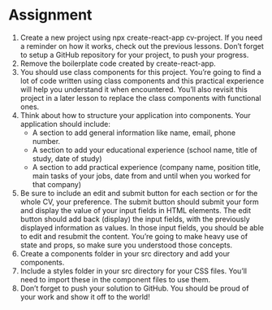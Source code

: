 # Assignment

1. Create a new project using npx create-react-app cv-project. If you need a reminder on how it works, check out the previous lessons. Don’t forget to setup a GitHub repository for your project, to push your progress.
2. Remove the boilerplate code created by create-react-app.
3. You should use class components for this project. You’re going to find a lot of code written using class components and this practical experience will help you understand it when encountered. You’ll also revisit this project in a later lesson to replace the class components with functional ones.
4. Think about how to structure your application into components. Your application should include:
   * A section to add general information like name, email, phone number.
   * A section to add your educational experience (school name, title of study, date of study)
   * A section to add practical experience (company name, position title, main tasks of your jobs, date from and until when you worked for that company)
5. Be sure to include an edit and submit button for each section or for the whole CV, your preference. The submit button should submit your form and display the value of your input fields in HTML elements. The edit button should add back (display) the input fields, with the previously displayed information as values. In those input fields, you should be able to edit and resubmit the content. You’re going to make heavy use of state and props, so make sure you understood those concepts.
6. Create a components folder in your src directory and add your components.
7. Include a styles folder in your src directory for your CSS files. You’ll need to import these in the component files to use them.
8. Don’t forget to push your solution to GitHub. You should be proud of your work and show it off to the world!


